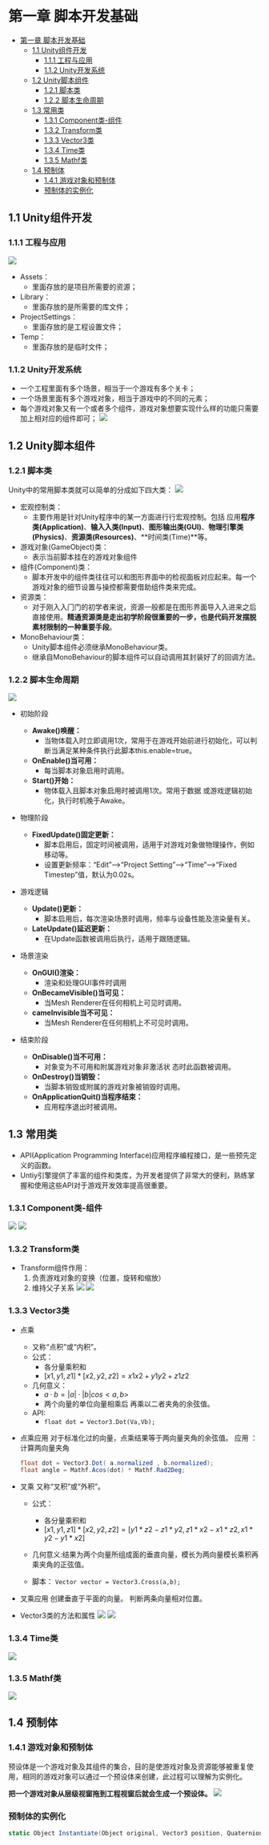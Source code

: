 # 第一章 脚本开发基础
- [第一章 脚本开发基础](#第一章-脚本开发基础)
  - [1.1 Unity组件开发](#11-unity组件开发)
    - [1.1.1 工程与应用](#111-工程与应用)
    - [1.1.2 Unity开发系统](#112-unity开发系统)
  - [1.2 Unity脚本组件](#12-unity脚本组件)
    - [1.2.1 脚本类](#121-脚本类)
    - [1.2.2 脚本生命周期](#122-脚本生命周期)
  - [1.3 常用类](#13-常用类)
    - [1.3.1 Component类-组件](#131-component类-组件)
    - [1.3.2 Transform类](#132-transform类)
    - [1.3.3 Vector3类](#133-vector3类)
    - [1.3.4 Time类](#134-time类)
    - [1.3.5 Mathf类](#135-mathf类)
  - [1.4 预制体](#14-预制体)
    - [1.4.1 游戏对象和预制体](#141-游戏对象和预制体)
    - [预制体的实例化](#预制体的实例化)

## 1.1 Unity组件开发

### 1.1.1 工程与应用
![](iamges/01/1-1工程目录.png)
* Assets： 
  * 里面存放的是项目所需要的资源； 
* Library： 
  * 里面存放的是所需要的库文件； 
* ProjectSettings： 
  * 里面存放的是工程设置文件； 
* Temp： 
  * 里面存放的是临时文件；
### 1.1.2 Unity开发系统
* 一个工程里面有多个场景，相当于一个游戏有多个关卡；
* 一个场景里面有多个游戏对象，相当于游戏中的不同的元素；
* 每个游戏对象又有一个或者多个组件，游戏对象想要实现什么样的功能只需要加上相对应的组件即可；
![](iamges/01/1-2%20Unity开发系统.png)

## 1.2 Unity脚本组件

### 1.2.1 脚本类
Unity中的常用脚本类就可以简单的分成如下四大类：
![](iamges/01/1-3%20脚本类.png)
* 宏观控制类：
  * 主要作用是针对Unity程序中的某一方面进⾏行宏观控制。包括 应用**程序类(Application)**、**输⼊入类(Input)**、**图形输出类(GUI)**、**物理引擎类(Physics)**、**资源类(Resources)**、**时间类(Time)**等。
* 游戏对象(GameObject)类：
  * 表示当前脚本挂在的游戏对象组件
* 组件(Component)类：
  * 脚本开发中的组件类往往可以和图形界面中的检视面板对应起来。每一个游戏对象的细节设置与操控都需要借助组件类来完成。
* 资源类：
  * 对于刚⼊入⻔门的初学者来说，资源一般都是在图形界面导⼊入进来之后直接使用。**精通资源类是走出初学阶段很重要的一步，也是代码开发摆脱素材限制的一种重要手段**。
* MonoBehaviour类：
  * Unity脚本组件必须继承MonoBehaviour类。
  * 继承自MonoBehaviour的脚本组件可以自动调用其封装好了的回调方法。

### 1.2.2 脚本生命周期
![](iamges/01/1-4%20脚本生命周期.png)
* 初始阶段
  * **Awake()唤醒：**
    * 当物体载入时立即调用1次，常用于在游戏开始前进行初始化，可以判断当满足某种条件执行此脚本this.enable=true。
  * **OnEnable()当可用：**
    * 每当脚本对象启用时调用。
  * **Start()开始：**
    * 物体载入且脚本对象启用时被调用1次。常用于数据 或游戏逻辑初始化，执行时机晚于Awake。
  
* 物理阶段

  * **FixedUpdate()固定更新：**
    * 脚本启用后，固定时间被调用，适用于对游戏对象做物理操作，例如移动等。
    * 设置更新频率：“Edit”—>“Project Setting”—>“Time”—>“Fixed Timestep”值，默认为0.02s。
  
* 游戏逻辑

  * **Update()更新：**
    * 脚本启用后，每次渲染场景时调用，频率与设备性能及渲染量有关。
  * **LateUpdate()延迟更新：**
    * 在Update函数被调用后执行，适用于跟随逻辑。
  
* 场景渲染

  * **OnGUI()渲染：**
    * 渲染和处理GUI事件时调用
  * **OnBecameVisible()当可见：**
    * 当Mesh Renderer在任何相机上可见时调用。
  * **cameInvisible当不可见：**
    * 当Mesh Renderer在任何相机上不可见时调用。

* 结束阶段

  * **OnDisable()当不可用：**
    * 对象变为不可用和附属游戏对象非激活状 态时此函数被调用。
  * **OnDestroy()当销毁：**
    * 当脚本销毁或附属的游戏对象被销毁时调用。
  * **OnApplicationQuit()当程序结束：**
    * 应用程序退出时被调用。

## 1.3 常用类

* API(Application Programming Interface)应用程序编程接口，是一些预先定义的函数。
* Untiy引擎提供了丰富的组件和类库，为开发者提供了非常大的便利，熟练掌握和使用这些API对于游戏开发效率提高很重要。

### 1.3.1 Component类-组件
![](iamges/01/1-5%20Component类属性和方法-1.png)
![](iamges/01/1-5%20Component类属性和方法-2.png)

### 1.3.2 Transform类
* Transform组件作用：
  1. 负责游戏对象的变换（位置，旋转和缩放）
  2. 维持父子关系
![](iamges/01/1-6%20Transform类属性和方法-1.png)
![](iamges/01/1-6%20Transform类属性和方法-2.png)

### 1.3.3 Vector3类
* 点乘
  * 又称“点积”或“内积”。
  * 公式：
    * 各分量乘积和 
    * $[x1,y1,z1]*[x2,y2,z2] = x1x2+y1y2+z1z2$
  * 几何意义：
    * $a·b = |a|·|b|cos<a,b>$
    *  两个向量的单位向量相乘后 再乘以二者夹角的余弦值。
  * API:
    * ``float dot = Vector3.Dot(Va,Vb);``
* 点乘应用
    对于标准化过的向量，点乘结果等于两向量夹角的余弦值。 
    应用 ：计算两向量夹角
  ```cs
  float dot = Vector3.Dot( a.normalized , b.normalized);
  float angle = Mathf.Acos(dot) * Mathf.Rad2Deg;
  ```
* 叉乘
又称“叉积”或“外积”。

  * 公式：
    * 各分量乘积和 
    * $[x1,y1,z1]*[x2,y2,z2] =[y1*z2- z1*y2,z1*x2-x1*z2,x1*y2-y1*x2]$

  * 几何意义:结果为两个向量所组成面的垂直向量，模长为两向量模长乘积再乘夹角的正弦值。

  * 脚本： ```Vector vector = Vector3.Cross(a,b);```
* 叉乘应用
    创建垂直于平面的向量。 判断两条向量相对位置。

* Vector3类的方法和属性
![](iamges/01/1-7%20Vector类属性和方法-1.png)
![](iamges/01/1-7%20Vector类属性和方法-2.png)

### 1.3.4 Time类
![](iamges/01/1-8%20Time类属性和方法-1.png)
### 1.3.5 Mathf类
![](iamges/01/1-9%20Mathf类属性和方法-1.png)

## 1.4 预制体
### 1.4.1 游戏对象和预制体
预设体是一个游戏对象及其组件的集合，目的是使游戏对象及资源能够被重复使用，相同的游戏对象可以通过一个预设体来创建，此过程可以理解为实例化。

**把一个游戏对象从层级视窗拖到工程视窗后就会生成一个预设体。**
![](iamges/01/1-10%20生成预制体.png)

### 预制体的实例化
```cs
static Object Instantiate(Object original, Vector3 position, Quaternion rotation);

```
